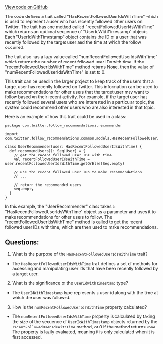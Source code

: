 [View code on GitHub](https://github.com/misbahsy/the-algorithm/follow-recommendations-service/common/src/main/scala/com/twitter/follow_recommendations/common/models/HasRecentFollowedUserIdsWithTime.scala)

The code defines a trait called "HasRecentFollowedUserIdsWithTime" which is used to represent a user who has recently followed other users on Twitter. The trait has one method called "recentFollowedUserIdsWithTime" which returns an optional sequence of "UserIdWithTimestamp" objects. Each "UserIdWithTimestamp" object contains the ID of a user that was recently followed by the target user and the time at which the follow occurred.

The trait also has a lazy value called "numRecentFollowedUserIdsWithTime" which returns the number of recent followed user IDs with time. If the "recentFollowedUserIdsWithTime" method returns None, then the value of "numRecentFollowedUserIdsWithTime" is set to 0.

This trait can be used in the larger project to keep track of the users that a target user has recently followed on Twitter. This information can be used to make recommendations for other users that the target user may want to follow based on their recent activity. For example, if the target user has recently followed several users who are interested in a particular topic, the system could recommend other users who are also interested in that topic.

Here is an example of how this trait could be used in a class:

```
package com.twitter.follow_recommendations.recommender

import com.twitter.follow_recommendations.common.models.HasRecentFollowedUserIdsWithTime

class UserRecommender(user: HasRecentFollowedUserIdsWithTime) {
  def recommendUsers(): Seq[User] = {
    // get the recent followed user IDs with time
    val recentFollowedUserIdsWithTime = user.recentFollowedUserIdsWithTime.getOrElse(Seq.empty)

    // use the recent followed user IDs to make recommendations
    // ...

    // return the recommended users
    Seq.empty
  }
}
```

In this example, the "UserRecommender" class takes a "HasRecentFollowedUserIdsWithTime" object as a parameter and uses it to make recommendations for other users to follow. The "recentFollowedUserIdsWithTime" method is called to get the recent followed user IDs with time, which are then used to make recommendations.
## Questions: 
 1. What is the purpose of the `HasRecentFollowedUserIdsWithTime` trait?
- The `HasRecentFollowedUserIdsWithTime` trait defines a set of methods for accessing and manipulating user ids that have been recently followed by a target user.

2. What is the significance of the `UserIdWithTimestamp` type?
- The `UserIdWithTimestamp` type represents a user id along with the time at which the user was followed.

3. How is the `numRecentFollowedUserIdsWithTime` property calculated?
- The `numRecentFollowedUserIdsWithTime` property is calculated by taking the size of the sequence of `UserIdWithTimestamp` objects returned by the `recentFollowedUserIdsWithTime` method, or 0 if the method returns `None`. The property is lazily evaluated, meaning it is only calculated when it is first accessed.